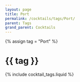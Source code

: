 ```yaml
---
layout: page
title: Port
permalink: /cocktails/tags/Port/
parent: Tags
grand_parent: Cocktails
---
```

{% assign tag = "Port" %}
# {{ tag }}
{% include cocktail_tags.liquid %}

